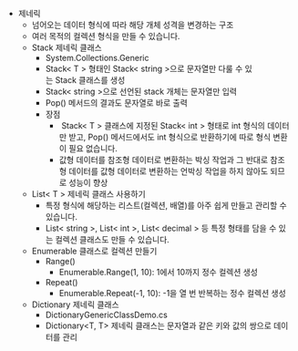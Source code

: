 - 제네릭
	- 넘어오는 데이터 형식에 따라 해당 개체 성격을 변경하는 구조
	- 여러 목적의 컬렉션 형식을 만들 수 있습니다.
	- Stack 제네릭 클래스
		- System.Collections.Generic
		- Stack< T > 형태인 Stack< string >으로 문자열만 다룰 수 있는 Stack 클래스를 생성
		- Stack< string >으로 선언된 stack 개체는 문자열만 입력
		- Pop() 메서드의 결과도 문자열로 바로 출력
		- 장점
			-  Stack< T > 클래스에 지정된 Stack< int > 형태로 int 형식의 데이터만 받고, Pop() 메서드에서도 int 형식으로 반환하기에 따로 형식 변환이 필요 없습니다.
			- 값형 데이터를 참조형 데이터로 변환하는 박싱 작업과 그 반대로 참조형 데이터를 값형 데이터로 변환하는 언박싱 작업을 하지 않아도 되므로 성능이 향상
	- List< T > 제네릭 클래스 사용하기
		- 특정 형식에 해당하는 리스트(컬렉션, 배열)를 아주 쉽게 만들고 관리할 수 있습니다.
		- List< string >, List< int >, List< decimal > 등 특정 형태를 담을 수 있는 컬렉션 클래스도 만들 수 있습니다.
	- Enumerable 클래스로 컬렉션 만들기
		- Range()
			- Enumerable.Range(1, 10): 1에서 10까지 정수 컬렉션 생성
		- Repeat()
			- Enumerable.Repeat(-1, 10): -1을 열 번 반복하는 정수 컬렉션 생성
	- Dictionary 제네릭 클래스
		- DictionaryGenericClassDemo.cs
		- Dictionary<T, T> 제네릭 클래스는 문자열과 같은 키와 값의 쌍으로 데이터를 관리
 